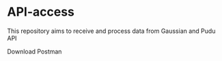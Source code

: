 # API-access
This repository aims to receive and process data from Gaussian and Pudu API

Download Postman